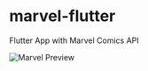 # marvel-flutter
Flutter App with Marvel Comics API 

![Marvel Preview](https://i.imgflip.com/53gthi.gif)

